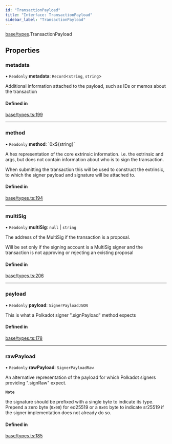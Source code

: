 ```yaml
---
id: "TransactionPayload"
title: "Interface: TransactionPayload"
sidebar_label: "TransactionPayload"
---
```


[base/types](../../../../modules/Base/Types/Types.md).TransactionPayload

## Properties

### metadata

• `Readonly` **metadata**: `Record`\<`string`, `string`\>

Additional information attached to the payload, such as IDs or memos about the transaction

#### Defined in

[base/types.ts:199](https://github.com/PolymeshAssociation/polymesh-sdk/blob/b55e63737/src/base/types.ts#L199)

___

### method

• `Readonly` **method**: \`0x$\{string}\`

A hex representation of the core extrinsic information. i.e. the extrinsic and args, but does not contain information about who is to sign the transaction.

When submitting the transaction this will be used to construct the extrinsic, to which
the signer payload and signature will be attached to.

#### Defined in

[base/types.ts:194](https://github.com/PolymeshAssociation/polymesh-sdk/blob/b55e63737/src/base/types.ts#L194)

___

### multiSig

• `Readonly` **multiSig**: ``null`` \| `string`

The address of the MultiSig if the transaction is a proposal.

Will be set only if the signing account is a MultiSig signer and the transaction is not approving or rejecting an existing proposal

#### Defined in

[base/types.ts:206](https://github.com/PolymeshAssociation/polymesh-sdk/blob/b55e63737/src/base/types.ts#L206)

___

### payload

• `Readonly` **payload**: `SignerPayloadJSON`

This is what a Polkadot signer ".signPayload" method expects

#### Defined in

[base/types.ts:178](https://github.com/PolymeshAssociation/polymesh-sdk/blob/b55e63737/src/base/types.ts#L178)

___

### rawPayload

• `Readonly` **rawPayload**: `SignerPayloadRaw`

An alternative representation of the payload for which Polkadot signers providing ".signRaw" expect.

**`Note`**

the signature should be prefixed with a single byte to indicate its type. Prepend a zero byte (`0x00`) for ed25519 or a `0x01` byte to indicate sr25519 if the signer implementation does not already do so.

#### Defined in

[base/types.ts:185](https://github.com/PolymeshAssociation/polymesh-sdk/blob/b55e63737/src/base/types.ts#L185)
